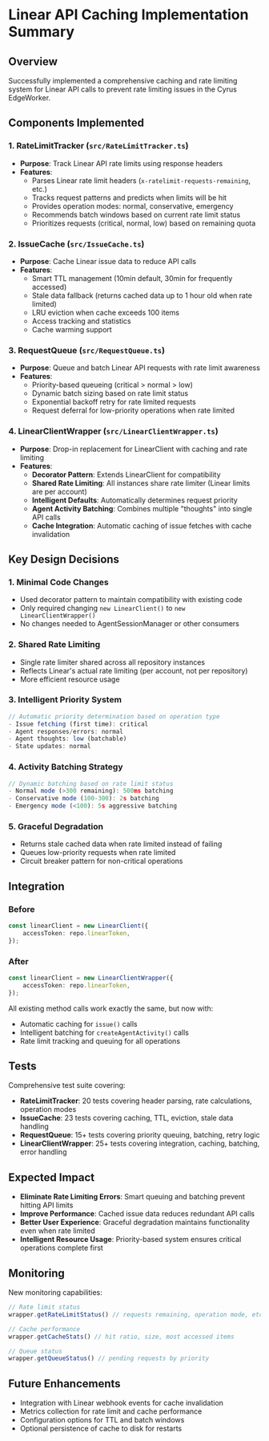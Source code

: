 # Linear API Caching Implementation Summary

## Overview

Successfully implemented a comprehensive caching and rate limiting system for Linear API calls to prevent rate limiting issues in the Cyrus EdgeWorker.

## Components Implemented

### 1. RateLimitTracker (`src/RateLimitTracker.ts`)
- **Purpose**: Track Linear API rate limits using response headers
- **Features**:
  - Parses Linear rate limit headers (`x-ratelimit-requests-remaining`, etc.)
  - Tracks request patterns and predicts when limits will be hit
  - Provides operation modes: normal, conservative, emergency
  - Recommends batch windows based on current rate limit status
  - Prioritizes requests (critical, normal, low) based on remaining quota

### 2. IssueCache (`src/IssueCache.ts`)
- **Purpose**: Cache Linear issue data to reduce API calls
- **Features**:
  - Smart TTL management (10min default, 30min for frequently accessed)
  - Stale data fallback (returns cached data up to 1 hour old when rate limited)
  - LRU eviction when cache exceeds 100 items
  - Access tracking and statistics
  - Cache warming support

### 3. RequestQueue (`src/RequestQueue.ts`)
- **Purpose**: Queue and batch Linear API requests with rate limit awareness
- **Features**:
  - Priority-based queueing (critical > normal > low)
  - Dynamic batch sizing based on rate limit status
  - Exponential backoff retry for rate limited requests
  - Request deferral for low-priority operations when rate limited

### 4. LinearClientWrapper (`src/LinearClientWrapper.ts`)
- **Purpose**: Drop-in replacement for LinearClient with caching and rate limiting
- **Features**:
  - **Decorator Pattern**: Extends LinearClient for compatibility
  - **Shared Rate Limiting**: All instances share rate limiter (Linear limits are per account)
  - **Intelligent Defaults**: Automatically determines request priority
  - **Agent Activity Batching**: Combines multiple "thoughts" into single API calls
  - **Cache Integration**: Automatic caching of issue fetches with cache invalidation

## Key Design Decisions

### 1. Minimal Code Changes
- Used decorator pattern to maintain compatibility with existing code
- Only required changing `new LinearClient()` to `new LinearClientWrapper()`
- No changes needed to AgentSessionManager or other consumers

### 2. Shared Rate Limiting
- Single rate limiter shared across all repository instances
- Reflects Linear's actual rate limiting (per account, not per repository)
- More efficient resource usage

### 3. Intelligent Priority System
```typescript
// Automatic priority determination based on operation type
- Issue fetching (first time): critical
- Agent responses/errors: normal  
- Agent thoughts: low (batchable)
- State updates: normal
```

### 4. Activity Batching Strategy
```typescript
// Dynamic batching based on rate limit status
- Normal mode (>300 remaining): 500ms batching
- Conservative mode (100-300): 2s batching  
- Emergency mode (<100): 5s aggressive batching
```

### 5. Graceful Degradation
- Returns stale cached data when rate limited instead of failing
- Queues low-priority requests when rate limited
- Circuit breaker pattern for non-critical operations

## Integration

### Before
```typescript
const linearClient = new LinearClient({
    accessToken: repo.linearToken,
});
```

### After  
```typescript
const linearClient = new LinearClientWrapper({
    accessToken: repo.linearToken,
});
```

All existing method calls work exactly the same, but now with:
- Automatic caching for `issue()` calls
- Intelligent batching for `createAgentActivity()` calls  
- Rate limit tracking and queuing for all operations

## Tests

Comprehensive test suite covering:
- **RateLimitTracker**: 20 tests covering header parsing, rate calculations, operation modes
- **IssueCache**: 23 tests covering caching, TTL, eviction, stale data handling
- **RequestQueue**: 15+ tests covering priority queuing, batching, retry logic
- **LinearClientWrapper**: 25+ tests covering integration, caching, batching, error handling

## Expected Impact

- **Eliminate Rate Limiting Errors**: Smart queuing and batching prevent hitting API limits
- **Improve Performance**: Cached issue data reduces redundant API calls
- **Better User Experience**: Graceful degradation maintains functionality even when rate limited
- **Intelligent Resource Usage**: Priority-based system ensures critical operations complete first

## Monitoring

New monitoring capabilities:
```typescript
// Rate limit status
wrapper.getRateLimitStatus() // requests remaining, operation mode, etc.

// Cache performance  
wrapper.getCacheStats() // hit ratio, size, most accessed items

// Queue status
wrapper.getQueueStatus() // pending requests by priority
```

## Future Enhancements

- Integration with Linear webhook events for cache invalidation
- Metrics collection for rate limit and cache performance
- Configuration options for TTL and batch windows
- Optional persistence of cache to disk for restarts